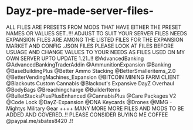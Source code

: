 # Dayz-pre-made-server-files-
ALL FILES ARE PRESETS FROM MODS THAT HAVE EITHER THE PRESET NAMES OR VALUES SET..!!!
ADJUST TO SUIT YOUR SERVER FILES NEEDS
EXPANSION FILES ARE AMONG THE LISTED FILES FOR THE EXPANSION MARKET AND CONFIG .JSON FILES
PLEASE LOOK AT FILES BEFORE USUAGE AND CHANGE VALUES TO YOUR NEEDS AS FILES USED ON MY OWN SERVER UPTO UPDATE 1.21..!!
@AdvancedBanking
@AdvancedBankingTraderAddin
@AmmunitionExpansion
@Banking
@BaseBuildingPlus
@Better Ammo Stacking
@BetterSmalleritems_2.0
@BetterVendingMachines_Expansion
@BITCOIN MINING FARM CLIENT
@Blackouts Custom Cannabis
@Blackout's Expansive DayZ Overhaul
@BodyBags
@Breachingcharge
@BuilderItems
@BulletStacksPlusPlusEnhanced
@CannabisPlus
@Care Packages V2
@Code Lock
@DayZ-Expansion
@DNA Keycards
@Drones
@MMG - Mightys Military Gear
++++ MANY MORE
MORE FILES AND MODS TO BE ADDED AND COVERED..!! PLEASE CONSIDER BUYING ME COFFEE @paypal.me/sbates8420 .!!
